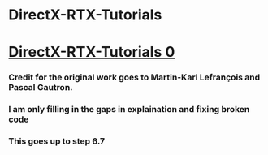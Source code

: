 # DirectX-RTX-Tutorials

# [DirectX-RTX-Tutorials 0]()
### Credit for the original work goes to Martin-Karl Lefrançois and Pascal Gautron. 
### I am only filling in the gaps in explaination and fixing broken code
### This goes up to step 6.7 
